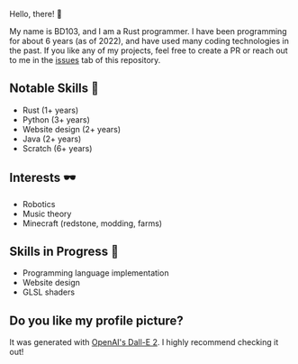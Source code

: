 Hello, there! 🫠

My name is BD103, and I am a Rust programmer. I have been programming for about 6 years (as of 2022), and have used many coding technologies in the past. If you like any of my projects, feel free to create a PR or reach out to me in the [issues](https://github.com/BD103/BD103/issues) tab of this repository.

## Notable Skills 🥖

- Rust (1+ years)
- Python (3+ years)
- Website design (2+ years)
- Java (2+ years)
- Scratch (6+ years)

## Interests 🕶️

- Robotics
- Music theory
- Minecraft (redstone, modding, farms)

## Skills in Progress 🍋

- Programming language implementation
- Website design
- GLSL shaders

## Do you like my profile picture?

It was generated with [OpenAI's Dall-E 2](https://openai.com/dall-e-2/). I highly recommend checking it out!
